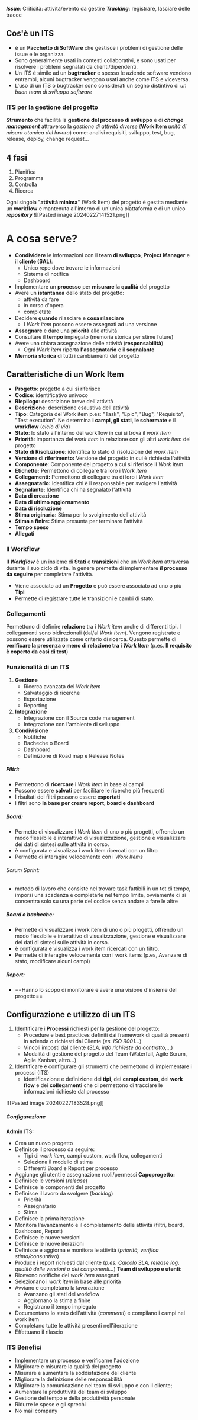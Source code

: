 **_Issue_**: Criticità: attività/evento da gestire
**_Tracking_**: registrare, lasciare delle tracce
## Cos'è un ITS
- è un **Pacchetto di SoftWare** che gestisce i problemi di gestione delle issue e le organizza.
- Sono generalmente usati in contesti collaborativi, e sono usati per risolvere i problemi segnalati da clienti/dipendenti.
- Un ITS è simile ad un **bugtracker** e spesso le aziende software vendono entrambi, alcuni bugtracker vengono usati anche come ITS e viceversa.
- L'uso di un ITS o bugtracker sono considerati un segno distintivo di _un buon team di sviluppo software_
### ITS per la gestione del progetto
**Strumento** che facilità la **gestione del processo di sviluppo** e di **_change management_** attraverso la *gestione di attività diverse* (**Work Item** _unità di misura atomica del lavoro_) come: analisi requisiti, sviluppo, test, bug, release, deploy, change request...

**4 fasi**
--
1) Pianifica
2) Programma
3) Controlla
4) Ricerca

Ogni singola "**attività minima**" (Work Item) del progetto è gestita mediante un **workflow** e mantenuta all'interno di un'unica piattaforma e di un unico **_repository_**
![[Pasted image 20240227141521.png]]
# A cosa serve?
- **Condividere** le informazioni con il **team di sviluppo**,  **Project Manager** e il **cliente (SAL)**:
	- Unico repo dove trovare le informazioni
	- Sistema di notifica
	- Dashboard
- Implementare un **processo** per **misurare la qualità** del progetto
- Avere un **istantanea** dello stato del progetto:
	- attività da fare
	- in corso d'opera
	- completate
- Decidere **quando** rilasciare e **cosa rilasciare**
	- I *Work item* possono essere assegnati ad una versione
- **Assegnare** e dare una **priorità** alle attività
- Consultare il **tempo** impiegato (memoria storica per stime future)
- Avere una chiara assegnazione delle attività (**responsabilità**)
	- Ogni *Work item* riporta **l'assegnatario** e il **segnalante**
- **Memoria storica** di tutti i cambiamenti del progetto
## Caratteristiche di un Work Item
- **Progetto**: progetto a cui si riferisce
- **Codice**: identificativo univoco
- **Riepilogo**: descrizione breve dell'attività
- **Descrizione**: descrizione esaustiva dell'attività
- **Tipo**: Categoria del Work item p.es: "Task", "Epic", "Bug", "Requisito", "Test execution". Ne determina **i campi, gli stati, le schermate** e il **workflow** (*ciclo di via*)
- **Stato**: lo stato all'interno del workflow in cui si trova il *work item*
- **Priorità**: Importanza del *work item* in relazione con gli altri *work item* del progetto
- **Stato di Risoluzione**: identifica lo stato di risoluzione del *work item*
- **Versione di riferimento:** Versione del progetto in cui è richiesta l'attività
- **Componente**: Componente del progetto a cui si riferisce il *Work item*
- **Etichette:** Permettono di collegare tra loro i *Work item*
- **Collegamenti:** Permettono di collegare tra di loro i *Work item*
- **Assegnatario:** Identifica chi è il responsabile per svolgere l'attività
- **Segnalante:** Identifica chi ha segnalato l'attività
- **Data di creazione**
- **Data di ultimo aggiornamento**
- **Data di risoluzione**
- **Stima originaria:** Stima per lo svolgimento dell'attività
- **Stima a finire:** Stima presunta per terminare l'attività
- **Tempo speso**
- **Allegati**
### Il Workflow
**Il _Workflow_** è un insieme di **Stati** e **transizioni** che un *Work item* attraversa durante il suo ciclo di vita. In genere premette di implementare **il processo da seguire** per completare l'attività.
- Viene associato ad un **Progetto** e può essere associato ad uno o più **Tipi**
- Permette di registrare tutte le transizioni e cambi di stato.
### Collegamenti
Permettono di definire **relazione** tra i *Work item* anche di differenti tipi. I collegamenti sono bidirezionali (dal/al *Work Item*).
Vengono registrate e possono essere utilizzate come criterio di ricerca. Questo permette di **verificare la presenza o meno di relazione tra i _Work Item_** (p.es. **Il requisito è coperto da casi di test**)
### Funzionalità di un ITS
1. **Gestione**
	- Ricerca avanzata dei *Work item*
	- Salvataggio di ricerche
	- Esportazione
	- Reporting
2. **Integrazione**
	- Integrazione con il Source code management
	- Integrazione con l'ambiente di sviluppo
3. **Condivisione**
	- Notifiche
	- Bacheche o Board
	- Dashboard
	- Definizione di Road map e Release Notes
##### Filtri:
- Permettono di **ricercare** i *Work item* in base ai campi
- Possono essere **salvati** per facilitare le ricerche più frequenti
- I risultati dei filtri possono essere **esportati**
- I filtri sono **la base per creare report, board e dashboard**
##### Board:
- Permette di visualizzare i *Work Item* di uno o più progetti, offrendo un modo flessibile e interattivo di visualizzazione, gestione e visualizzare dei dati di sintesi sulle attività in corso.
- è configurata e visualizza i work item ricercati con un filtro
- Permette di interagire velocemente con i *Work Items*
###### Scrum Sprint:
- metodo di lavoro che consiste nel trovare task fattibili in un tot di tempo, imporsi una scadenza e completarle nel tempo limite, ovviamente ci si concentra solo su una parte del codice senza andare a fare le altre
##### Board o bacheche:
- Permette di visualizzare i work item di uno o più progetti, offrendo un modo flessibile e interattivo di visualizzazione, gestione e visualizzare dei dati di sintesi sulle attività in corso.
- è configurata e visualizza i work item ricercati con un filtro.
- Permette di interagire velocemente con i work items (p.es, Avanzare di stato, modificare alcuni campi)
##### Report:
- ==Hanno lo scopo di monitorare e avere una visione d'insieme del progetto==
## Configurazione e utilizzo di un ITS
1. Identificare i **Processi** richiesti per la gestione del progetto:
	- Procedure e best practices definiti dai framework di qualità presenti in azienda o richiesti dal Cliente (*es. ISO 9001...*)
	- Vincoli imposti dal cliente (*SLA, info richieste da contratto*,...)
	- Modalità di gestione del progetto del Team (Waterfall, Agile Scrum, Agile Kanban, altro...)
2. Identificare e configurare gli strumenti che permettono di implementare i processi (ITS)
	- Identificazione e definizione dei **tipi**, dei **campi custom**, dei **work flow** e dei **collegamenti** che ci permettono di tracciare le informazioni richieste dal processo
	
![[Pasted image 20240227183528.png]]
##### Configurazione
**Admin** ITS: 
- Crea un nuovo progetto
- Definisce il processo da seguire:
	- Tipi di *work item*, campi custom, work flow, collegamenti
	- Seleziona il modello di stima
	- Differenti Board e Report per processo
- Aggiunge gli utenti e assegnazione ruoli/permessi
**Capoprogetto:**
- Definisce le versioni (*release*)
- Definisce le componenti del progetto
- Definisce il lavoro da svolgere (*backlog*)
	- Priorità
	- Assegnatario
	- Stima
- Definisce la prima iterazione
- Monitora l'avanzamento e il completamento delle attività (filtri, board, Dashboard, Report)
- Definisce le nuove versioni
- Definisce le nuove iterazioni
- Definisce e aggiorna e monitora le attività (*priorità, verifica stima/consuntivo*)
- Produce i report richiesti dal cliente (*p.es. Calcolo SLA, release log, qualità delle versioni o dei componenti...*)
**Team di sviluppo e utenti**:
- Ricevono notifiche dei *work item* assegnati
- Selezionano i *work item* in base alle priorità
- Avviano e completano la lavorazione
	- Avanzano gli stati del workflow
	- Aggiornano la stima a finire
	- Registrano il tempo impiegato
- Documentano lo stato dell'attività (*commenti*) e compilano i campi nel work item
- Completano tutte le attività presenti nell'iterazione
- Effettuano il rilascio
### ITS Benefici
- Implementare un processo e verificarne l'adozione
- Migliorare e misurare la qualità del progetto
- Misurare e aumentare la soddisfazione del cliente
- Migliorare la definizione delle responsabilità
- Migliorare la comunicazione nel team di sviluppo e con il cliente;
- Aumentare la produttività del team di sviluppo
- Gestione del tempo e della produttività personale
- Ridurre le spese e gli sprechi
- No mail company



